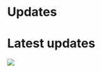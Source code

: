 # Updates
<h1>Latest updates</h1>
<img src="https://www.google.ie/url?sa=i&rct=j&q=&esrc=s&source=images&cd=&ved=0ahUKEwiu9YnVvO3WAhXkKMAKHf--DQoQjRwIBw&url=https%3A%2F%2Fjalopnik.com%2Finside-the-tesla-model-3-prototypes-super-minimalist-in-1768462521&psig=AOvVaw3pfmCUoNLnR_1U7McI_Mz7&ust=1507979638947063">
